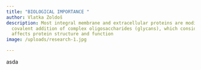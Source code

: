 ```yaml
---
title: "BIOLOGICAL IMPORTANCE "
author: Vlatka Zoldoš
description: Most integral membrane and extracellular proteins are modified by
  covalent addition of complex oligosaccharides (glycans), which considerably
  affects protein structure and function
image: /uploads/research-1.jpg

---
```

asda
